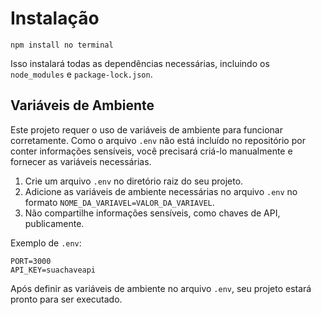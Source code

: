 # Instalação

```
npm install no terminal
```

Isso instalará todas as dependências necessárias, incluindo os `node_modules` e `package-lock.json`.

## Variáveis de Ambiente

Este projeto requer o uso de variáveis de ambiente para funcionar corretamente. Como o arquivo `.env` não está incluído no repositório por conter informações sensíveis, você precisará criá-lo manualmente e fornecer as variáveis necessárias.

1. Crie um arquivo `.env` no diretório raiz do seu projeto.
2. Adicione as variáveis de ambiente necessárias no arquivo `.env` no formato `NOME_DA_VARIAVEL=VALOR_DA_VARIAVEL`.
3. Não compartilhe informações sensíveis, como chaves de API, publicamente.

Exemplo de `.env`:

```
PORT=3000
API_KEY=suachaveapi
```

Após definir as variáveis de ambiente no arquivo `.env`, seu projeto estará pronto para ser executado.
